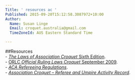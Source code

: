 ```yaml
---
Title: ' resources ac '
Published: 2015-09-20T15:12:58.3087972+10:00
Author:
  Name: Susan Linge
  Email: croquet.australia@gmail.com
  TimeZoneId: AUS Eastern Standard Time

---
```

##Resources
<br/>- [*The Laws of Association Croquet* Sixth Edition](/aca-refereeing-regulations-april-2015.pdf).
<br/>- [ORLC *Official Ruling Laws Croquet* September 2009](/orlc-september-2009.pdf).
<br/>- [*ACA Refereeing Regulations*](/aca-refereeing-regulations-april-2015.pdf).
<br/>- [*Association Croquet – Referee and Umpire Activity Record*](/referee-umpire-activity-record-version-4.pdf).